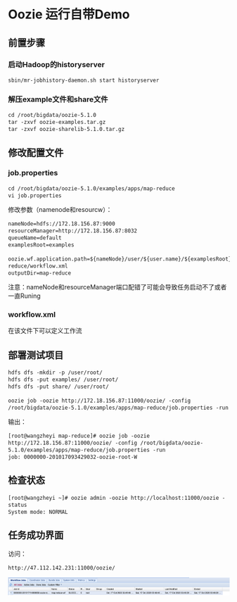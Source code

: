 # Oozie 运行自带Demo

## 前置步骤


### 启动Hadoop的historyserver

	sbin/mr-jobhistory-daemon.sh start historyserver
	
	
### 解压example文件和share文件

	cd /root/bigdata/oozie-5.1.0
	tar -zxvf oozie-examples.tar.gz
	tar -zxvf oozie-sharelib-5.1.0.tar.gz
	
## 修改配置文件

### job.properties 

	cd /root/bigdata/oozie-5.1.0/examples/apps/map-reduce
	vi job.properties 
	
修改参数（namenode和resourcw）：
	
	nameNode=hdfs://172.18.156.87:9000
	resourceManager=http://172.18.156.87:8032
	queueName=default
	examplesRoot=examples
	
	oozie.wf.application.path=${nameNode}/user/${user.name}/${examplesRoot}/apps/map-reduce/workflow.xml
	outputDir=map-reduce	
	
注意：nameNode和resourceManager端口配错了可能会导致任务启动不了或者一直Runing
	
### workflow.xml

在该文件下可以定义工作流


## 部署测试项目

	hdfs dfs -mkdir -p /user/root/
	hdfs dfs -put examples/ /user/root/
	hdfs dfs -put share/ /user/root/
	
	oozie job -oozie http://172.18.156.87:11000/oozie/ -config /root/bigdata/oozie-5.1.0/examples/apps/map-reduce/job.properties -run
	
	
输出：
	
	[root@wangzheyi map-reduce]# oozie job -oozie http://172.18.156.87:11000/oozie/ -config /root/bigdata/oozie-5.1.0/examples/apps/map-reduce/job.properties -run
	job: 0000000-201017093429032-oozie-root-W
	
	
## 检查状态

	[root@wangzheyi ~]# oozie admin -oozie http://localhost:11000/oozie -status
	System mode: NORMAL
	
## 任务成功界面

访问：

	http://47.112.142.231:11000/oozie/

![](Images/2.png)